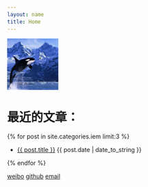```yaml
---
layout: name
title: Home
---
```


<img class='inset right' src='/images/daoluan.png' title='daoluan' width='120px' />

最近的文章：
=====
{% for post in site.categories.iem limit:3 %}
<ul class="compact recent">
<li>
	<a href="{{ post.url }}" title="{{ post.excerpt }}">{{ post.title }}</a>
	<span class="date">{{ post.date | date_to_string }}</span> 
</li>
</ul>
{% endfor %}

[weibo](http://weibo.com/daoluanxiaozi)
[github](http://github.com/daoluan)
[email](g.daoluan#gmail.com)
